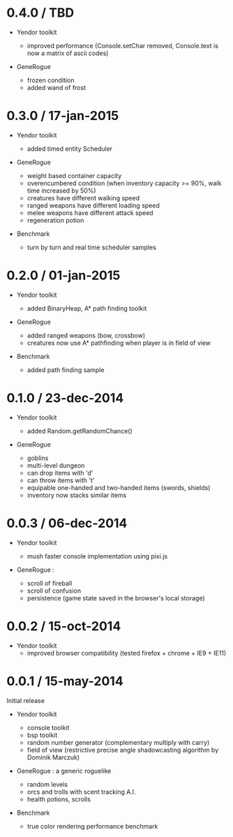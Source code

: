 # 0.4.0 / TBD
* Yendor toolkit
	- improved performance (Console.setChar removed, Console.text is now a matrix of ascii codes)

* GeneRogue
	- frozen condition
	- added wand of frost

# 0.3.0 / 17-jan-2015
* Yendor toolkit
	- added timed entity Scheduler

* GeneRogue
	- weight based container capacity
	- overencumbered condition (when inventory capacity >= 90%, walk time increased by 50%)
	- creatures have different walking speed
	- ranged weapons have different loading speed
	- melee weapons have different attack speed
	- regeneration potion

* Benchmark
	- turn by turn and real time scheduler samples

# 0.2.0 / 01-jan-2015
* Yendor toolkit
	- added BinaryHeap, A* path finding toolkit

* GeneRogue
	- added ranged weapons (bow, crossbow)
	- creatures now use A* pathfinding when player is in field of view

* Benchmark
	- added path finding sample

# 0.1.0 / 23-dec-2014
* Yendor toolkit
	- added Random.getRandomChance()

* GeneRogue
	- goblins
	- multi-level dungeon
	- can drop items with 'd'
	- can throw items with 't'
	- equipable one-handed and two-handed items (swords, shields)
	- inventory now stacks similar items

# 0.0.3 / 06-dec-2014
* Yendor toolkit
	- mush faster console implementation using pixi.js

* GeneRogue :
	- scroll of fireball
	- scroll of confusion
	- persistence (game state saved in the browser's local storage)

# 0.0.2 / 15-oct-2014

* Yendor toolkit
	- improved browser compatibility (tested firefox + chrome + IE9 + IE11)

# 0.0.1 / 15-may-2014

Initial release

* Yendor toolkit
	- console toolkit
	- bsp toolkit
	- random number generator (complementary multiply with carry)
	- field of view (restrictive precise angle shadowcasting algorithm by Dominik Marczuk)

* GeneRogue : a generic roguelike
	- random levels
	- orcs and trolls with scent tracking A.I.
	- health potions, scrolls

* Benchmark
	- true color rendering performance benchmark

